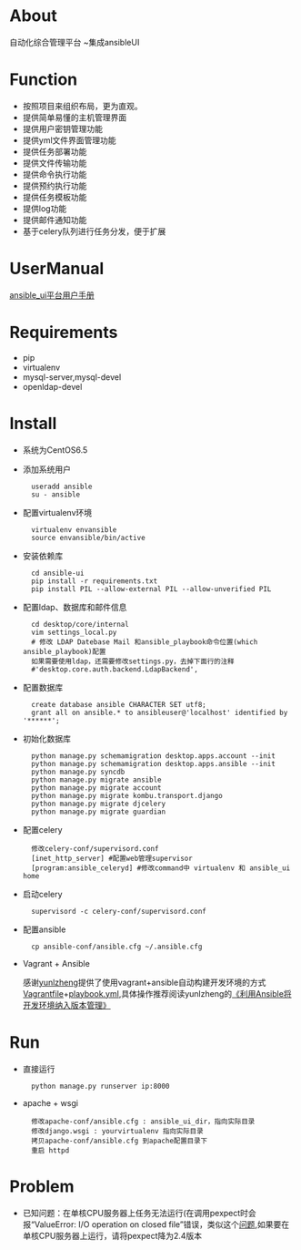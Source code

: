 About
=====
自动化综合管理平台 ~集成ansibleUI

Function
=====
* 按照项目来组织布局，更为直观。
* 提供简单易懂的主机管理界面
* 提供用户密钥管理功能
* 提供yml文件界面管理功能
* 提供任务部署功能
* 提供文件传输功能
* 提供命令执行功能
* 提供预约执行功能
* 提供任务模板功能
* 提供log功能
* 提供邮件通知功能
* 基于celery队列进行任务分发，便于扩展

UserManual
=====
[ansible_ui平台用户手册](https://github.com/yianjiajia/django_web_ansible/tree/master/documents)

Requirements
=====
* pip
* virtualenv
* mysql-server,mysql-devel
* openldap-devel

Install
=====
* 系统为CentOS6.5
* 添加系统用户

    
        useradd ansible
        su - ansible


* 配置virtualenv环境


        virtualenv envansible
        source envansible/bin/active




* 安装依赖库


        cd ansible-ui
        pip install -r requirements.txt
        pip install PIL --allow-external PIL --allow-unverified PIL
    

* 配置ldap、数据库和邮件信息


        cd desktop/core/internal
        vim settings_local.py 
        # 修改 LDAP Datebase Mail 和ansible_playbook命令位置(which ansible_playbook)配置
        如果需要使用ldap，还需要修改settings.py，去掉下面行的注释
        #'desktop.core.auth.backend.LdapBackend',


* 配置数据库


        create database ansible CHARACTER SET utf8;
        grant all on ansible.* to ansibleuser@'localhost' identified by '******';


* 初始化数据库

        python manage.py schemamigration desktop.apps.account --init
        python manage.py schemamigration desktop.apps.ansible --init
        python manage.py syncdb
        python manage.py migrate ansible
        python manage.py migrate account
        python manage.py migrate kombu.transport.django
        python manage.py migrate djcelery
        python manage.py migrate guardian


* 配置celery


        修改celery-conf/supervisord.conf
        [inet_http_server] #配置web管理supervisor
        [program:ansible_celeryd] #修改command中 virtualenv 和 ansible_ui home


* 启动celery


        supervisord -c celery-conf/supervisord.conf


* 配置ansible


        cp ansible-conf/ansible.cfg ~/.ansible.cfg


* Vagrant + Ansible

    感谢[yunlzheng](https://github.com/yunlzheng)提供了使用vagrant+ansible自动构建开发环境的方式[Vagrantfile](https://github.com/alaxli/ansible_ui/blob/master/Vagrantfile)+[playbook.yml](https://github.com/alaxli/ansible_ui/blob/master/playbook.yml),具体操作推荐阅读yunlzheng的[《利用Ansible将开发环境纳入版本管理》](http://yunlzheng.github.io/2014/08/08/vagrant-with-ansible/)


Run
=====
* 直接运行


        python manage.py runserver ip:8000


* apache + wsgi

        修改apache-conf/ansible.cfg : ansible_ui_dir，指向实际目录
        修改django.wsgi : yourvirtualenv 指向实际目录
        拷贝apache-conf/ansible.cfg 到apache配置目录下
        重启 httpd




Problem
=====
* 已知问题：在单核CPU服务器上任务无法运行(在调用pexpect时会报“ValueError: I/O operation on closed file”错误，类似这个[问题](http://stackoverflow.com/questions/24524162/pexpect-runs-failed-when-use-multiprocessing),如果要在单核CPU服务器上运行，请将pexpect降为2.4版本
